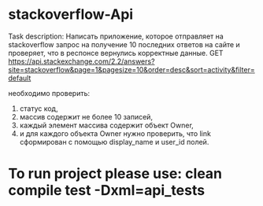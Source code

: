 # stackoverflow-Api

Task description:
Написать приложение, которое отправляет на stackoverflow запрос на получение 10 последних ответов на сайте и проверяет, что в респонсе вернулись корректные данные.
GET https://api.stackexchange.com/2.2/answers?site=stackoverflow&page=1&pagesize=10&order=desc&sort=activity&filter=default

необходимо проверить:
1) статус код,
2) массив содержит не более 10 записей,
3) каждый элемент массива содержит объект Owner,
4) и для каждого объекта Owner нужно проверить, что link сформирован с помощью display_name и user_id полей.

# To run project please use: clean compile test -Dxml=api_tests